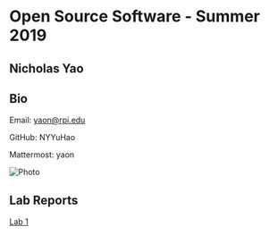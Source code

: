 # Open Source Software - Summer 2019
## Nicholas Yao

## Bio
Email: yaon@rpi.edu

GitHub: NYYuHao

Mattermost: yaon

![Photo](https://media-exp1.licdn.com/dms/image/C4D03AQE7lSlw3p5jyA/profile-displayphoto-shrink_200_200/0/1565450587606?e=1617235200&v=beta&t=uwgHyUZ8dLtBQTi0quXhuFkN8ojKRuX6RQheTZqxIYc)

## Lab Reports
[Lab 1](labs/lab-01/report.md)

